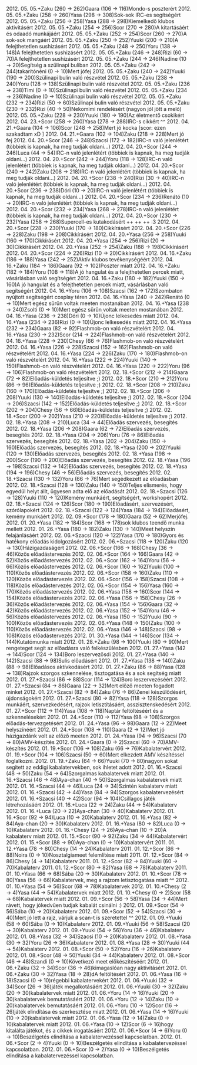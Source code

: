 <tr><td>2012. 05. 05.</td><td>+</td><td>Zaku (260 &rarr; 262)</td><td>Gaara (106 &rarr; 116)</td><td>Mondo-s poszterért</td></tr>
<tr><td>2012. 05. 05.</td><td>+</td><td>Zaku (258 &rarr; 260)</td><td>Yasa (298 &rarr; 308)</td><td>Sok-sok IRC-es segítségért</td></tr>
<tr><td>2012. 05. 05.</td><td>+</td><td>Zaku (256 &rarr; 258)</td><td>Yasa (288 &rarr; 298)</td><td>Kiemelkedő klubos aktivitásért</td></tr>
<tr><td>2012. 05. 05.</td><td>+</td><td>Zaku (254 &rarr; 256)</td><td>Scor (270 &rarr; 280)</td><td>A kitartásáért és odaadó munkájáért</td></tr>
<tr><td>2012. 05. 05.</td><td>+</td><td>Zaku (252 &rarr; 254)</td><td>Scor (260 &rarr; 270)</td><td>A sok-sok mangáért</td></tr>
<tr><td>2012. 05. 05.</td><td>+</td><td>Zaku (250 &rarr; 252)</td><td>Yuuki (200 &rarr; 210)</td><td>A felejthetetlen sushizásért</td></tr>
<tr><td>2012. 05. 05.</td><td>+</td><td>Zaku (248 &rarr; 250)</td><td>Yoru (138 &rarr; 148)</td><td>A felejthetetlen sushizásért</td></tr>
<tr><td>2012. 05. 05.</td><td>+</td><td>Zaku (246 &rarr; 248)</td><td>Rizi (60 &rarr; 70)</td><td>A felejthetetlen sushizásért</td></tr>
<tr><td>2012. 05. 05.</td><td>+</td><td>Zaku (244 &rarr; 246)</td><td>Nadine (10 &rarr; 20)</td><td>Segítség a szülinapi buliban</td></tr>
<tr><td>2012. 05. 05.</td><td>+</td><td>Zaku (242 &rarr; 244)</td><td>takarítónéni (0 &rarr; 10)</td><td>Mert jófej</td></tr>
<tr><td>2012. 05. 05.</td><td>+</td><td>Zaku (240 &rarr; 242)</td><td>Yuuki (190 &rarr; 200)</td><td>Szülinapi bulin való részvétel</td></tr>
<tr><td>2012. 05. 05.</td><td>+</td><td>Zaku (238 &rarr; 240)</td><td>Yoru (128 &rarr; 138)</td><td>Szülinapi bulin való részvétel</td></tr>
<tr><td>2012. 05. 05.</td><td>+</td><td>Zaku (236 &rarr; 238)</td><td>Timi (0 &rarr; 10)</td><td>Szülinapi bulin való részvétel</td></tr>
<tr><td>2012. 05. 05.</td><td>+</td><td>Zaku (234 &rarr; 236)</td><td>Nadine (0 &rarr; 10)</td><td>Szülinapi bulin való részvétel</td></tr>
<tr><td>2012. 05. 05.</td><td>+</td><td>Zaku (232 &rarr; 234)</td><td>Rizi (50 &rarr; 60)</td><td>Szülinapi bulin való részvétel</td></tr>
<tr><td>2012. 05. 05.</td><td>+</td><td>Zaku (230 &rarr; 232)</td><td>Rizi (40 &rarr; 50)</td><td>Nekomimi rendelésért (nagyon jól jött a meló)</td></tr>
<tr><td>2012. 05. 05.</td><td>+</td><td>Zaku (228 &rarr; 230)</td><td>Yuuki (180 &rarr; 190)</td><td>Az életmentő csokikért</td></tr>
<tr><td>2012. 04. 23.</td><td>+</td><td>Scor (258 &rarr; 260)</td><td>Yasa (278 &rarr; 288)</td><td>IRC-s cikkért ^^</td></tr>
<tr><td>2012. 04. 21.</td><td>+</td><td>Gaara (104 &rarr; 106)</td><td>Scor (248 &rarr; 258)</td><td>Mert jó kocka [scor: ezen szakadtam xD ]</td></tr>
<tr><td>2012. 04. 21.</td><td>+</td><td>Gaara (102 &rarr; 104)</td><td>Zaku (218 &rarr; 228)</td><td>Mert jó fej</td></tr>
<tr><td>2012. 04. 20.</td><td>+</td><td>Scor (246 &rarr; 248)</td><td>Szacsi (172 &rarr; 182)</td><td>IRC-n való jelenlétért (többiek is kapnak, ha meg tudják oldani...)</td></tr>
<tr><td>2012. 04. 20.</td><td>+</td><td>Scor (244 &rarr; 246)</td><td>Luca (44 &rarr; 54)</td><td>IRC-n való jelenlétért (többiek is kapnak, ha meg tudják oldani...)</td></tr>
<tr><td>2012. 04. 20.</td><td>+</td><td>Scor (242 &rarr; 244)</td><td>Yoru (118 &rarr; 128)</td><td>IRC-n való jelenlétért (többiek is kapnak, ha meg tudják oldani...)</td></tr>
<tr><td>2012. 04. 20.</td><td>+</td><td>Scor (240 &rarr; 242)</td><td>Zaku (208 &rarr; 218)</td><td>IRC-n való jelenlétért (többiek is kapnak, ha meg tudják oldani...)</td></tr>
<tr><td>2012. 04. 20.</td><td>+</td><td>Scor (238 &rarr; 240)</td><td>Rizi (30 &rarr; 40)</td><td>IRC-n való jelenlétért (többiek is kapnak, ha meg tudják oldani...)</td></tr>
<tr><td>2012. 04. 20.</td><td>+</td><td>Scor (236 &rarr; 238)</td><td>Dóri (10 &rarr; 20)</td><td>IRC-n való jelenlétért (többiek is kapnak, ha meg tudják oldani...)</td></tr>
<tr><td>2012. 04. 20.</td><td>+</td><td>Scor (234 &rarr; 236)</td><td>Renátó (10 &rarr; 20)</td><td>IRC-n való jelenlétért (többiek is kapnak, ha meg tudják oldani...)</td></tr>
<tr><td>2012. 04. 20.</td><td>+</td><td>Scor (232 &rarr; 234)</td><td>Yasa (268 &rarr; 278)</td><td>IRC-n való jelenlétért (többiek is kapnak, ha meg tudják oldani...)</td></tr>
<tr><td>2012. 04. 20.</td><td>+</td><td>Scor (230 &rarr; 232)</td><td>Yasa (258 &rarr; 268)</td><td>Supercell-es kutakodásért ++ ++ ++ :3</td></tr>
<tr><td>2012. 04. 20.</td><td>+</td><td>Scor (228 &rarr; 230)</td><td>Yuuki (170 &rarr; 180)</td><td>Cikkírásért</td></tr>
<tr><td>2012. 04. 20.</td><td>+</td><td>Scor (226 &rarr; 228)</td><td>Zaku (198 &rarr; 208)</td><td>Cikkírásért</td></tr>
<tr><td>2012. 04. 20.</td><td>+</td><td>Yasa (256 &rarr; 258)</td><td>Yuuki (160 &rarr; 170)</td><td>Cikkírásért</td></tr>
<tr><td>2012. 04. 20.</td><td>+</td><td>Yasa (254 &rarr; 256)</td><td>Rizi (20 &rarr; 30)</td><td>Cikkírásért</td></tr>
<tr><td>2012. 04. 20.</td><td>+</td><td>Yasa (252 &rarr; 254)</td><td>Zaku (188 &rarr; 198)</td><td>Cikkírásért</td></tr>
<tr><td>2012. 04. 20.</td><td>+</td><td>Scor (224 &rarr; 226)</td><td>Rizi (10 &rarr; 20)</td><td>Cikkírásért</td></tr>
<tr><td>2012. 04. 16.</td><td>+</td><td>Zaku (186 &rarr; 188)</td><td>Yasa (242 &rarr; 252)</td><td>Aktív klubos tevékenységéért</td></tr>
<tr><td>2012. 04. 16.</td><td>+</td><td>Zaku (184 &rarr; 186)</td><td>Gaara (92 &rarr; 102)</td><td>Poszter miatt</td></tr>
<tr><td>2012. 04. 16.</td><td>+</td><td>Zaku (182 &rarr; 184)</td><td>Yoru (108 &rarr; 118)</td><td>A jó hangulat és a felejthetetlen percek miatt, vásárlásban való segítségért</td></tr>
<tr><td>2012. 04. 16.</td><td>+</td><td>Zaku (180 &rarr; 182)</td><td>Yuuki (150 &rarr; 160)</td><td>A jó hangulat és a felejthetetlen percek miatt, vásárlásban való segítségért</td></tr>
<tr><td>2012. 04. 16.</td><td>+</td><td>Yoru (106 &rarr; 108)</td><td>Szacsi (162 &rarr; 172)</td><td>Szombaton nyújtott segítségért cosplay téren</td></tr>
<tr><td>2012. 04. 16.</td><td>+</td><td>Yasa (240 &rarr; 242)</td><td>Renátó (0 &rarr; 10)</td><td>Mert egész sűrűn voltak meeten mostanában</td></tr>
<tr><td>2012. 04. 16.</td><td>+</td><td>Yasa (238 &rarr; 240)</td><td>Zsolti (0 &rarr; 10)</td><td>Mert egész sűrűn voltak meeten mostanában</td></tr>
<tr><td>2012. 04. 16.</td><td>+</td><td>Yasa (236 &rarr; 238)</td><td>Dóri (0 &rarr; 10)</td><td>Újonc lelkesedés miatt</td></tr>
<tr><td>2012. 04. 16.</td><td>+</td><td>Yasa (234 &rarr; 236)</td><td>Rizi (0 &rarr; 10)</td><td>Újonc lelkesedés miatt</td></tr>
<tr><td>2012. 04. 16.</td><td>+</td><td>Yasa (232 &rarr; 234)</td><td>Gaara (82 &rarr; 92)</td><td>Flashmob-on való részvételért</td></tr>
<tr><td>2012. 04. 16.</td><td>+</td><td>Yasa (230 &rarr; 232)</td><td>Scor (214 &rarr; 224)</td><td>Flashmob-on való részvételért</td></tr>
<tr><td>2012. 04. 16.</td><td>+</td><td>Yasa (228 &rarr; 230)</td><td>Chesy (66 &rarr; 76)</td><td>Flashmob-on való részvételért</td></tr>
<tr><td>2012. 04. 16.</td><td>+</td><td>Yasa (226 &rarr; 228)</td><td>Szacsi (152 &rarr; 162)</td><td>Flashmob-on való részvételért</td></tr>
<tr><td>2012. 04. 16.</td><td>+</td><td>Yasa (224 &rarr; 226)</td><td>Zaku (170 &rarr; 180)</td><td>Flashmob-on való részvételért</td></tr>
<tr><td>2012. 04. 16.</td><td>+</td><td>Yasa (222 &rarr; 224)</td><td>Yuuki (140 &rarr; 150)</td><td>Flashmob-on való részvételért</td></tr>
<tr><td>2012. 04. 16.</td><td>+</td><td>Yasa (220 &rarr; 222)</td><td>Yoru (96 &rarr; 106)</td><td>Flashmob-on való részvételért</td></tr>
<tr><td>2012. 02. 18.</td><td>+</td><td>Scor (212 &rarr; 214)</td><td>Gaara (72 &rarr; 82)</td><td>Előadás-küldetés teljesítve ;)</td></tr>
<tr><td>2012. 02. 18.</td><td>+</td><td>Scor (210 &rarr; 212)</td><td>Yoru (86 &rarr; 96)</td><td>Előadás-küldetés teljesítve ;)</td></tr>
<tr><td>2012. 02. 18.</td><td>+</td><td>Scor (208 &rarr; 210)</td><td>Zaku (160 &rarr; 170)</td><td>Előadás-küldetés teljesítve ;)</td></tr>
<tr><td>2012. 02. 18.</td><td>+</td><td>Scor (206 &rarr; 208)</td><td>Yuuki (130 &rarr; 140)</td><td>Előadás-küldetés teljesítve ;)</td></tr>
<tr><td>2012. 02. 18.</td><td>+</td><td>Scor (204 &rarr; 206)</td><td>Szacsi (142 &rarr; 152)</td><td>Előadás-küldetés teljesítve ;)</td></tr>
<tr><td>2012. 02. 18.</td><td>+</td><td>Scor (202 &rarr; 204)</td><td>Chesy (56 &rarr; 66)</td><td>Előadás-küldetés teljesítve ;)</td></tr>
<tr><td>2012. 02. 18.</td><td>+</td><td>Scor (200 &rarr; 202)</td><td>Yasa (210 &rarr; 220)</td><td>Előadás-küldetés teljesítve ;)</td></tr>
<tr><td>2012. 02. 18.</td><td>+</td><td>Yasa (208 &rarr; 210)</td><td>Luca (34 &rarr; 44)</td><td>Előadás szervezés, besegítés</td></tr>
<tr><td>2012. 02. 18.</td><td>+</td><td>Yasa (206 &rarr; 208)</td><td>Gaara (62 &rarr; 72)</td><td>Előadás szervezés, besegítés</td></tr>
<tr><td>2012. 02. 18.</td><td>+</td><td>Yasa (204 &rarr; 206)</td><td>Yoru (76 &rarr; 86)</td><td>Előadás szervezés, besegítés</td></tr>
<tr><td>2012. 02. 18.</td><td>+</td><td>Yasa (202 &rarr; 204)</td><td>Zaku (150 &rarr; 160)</td><td>Előadás szervezés, besegítés</td></tr>
<tr><td>2012. 02. 18.</td><td>+</td><td>Yasa (200 &rarr; 202)</td><td>Yuuki (120 &rarr; 130)</td><td>Előadás szervezés, besegítés</td></tr>
<tr><td>2012. 02. 18.</td><td>+</td><td>Yasa (198 &rarr; 200)</td><td>Scor (190 &rarr; 200)</td><td>Előadás szervezés, besegítés</td></tr>
<tr><td>2012. 02. 18.</td><td>+</td><td>Yasa (196 &rarr; 198)</td><td>Szacsi (132 &rarr; 142)</td><td>Előadás szervezés, besegítés</td></tr>
<tr><td>2012. 02. 18.</td><td>+</td><td>Yasa (194 &rarr; 196)</td><td>Chesy (46 &rarr; 56)</td><td>Előadás szervezés, besegítés</td></tr>
<tr><td>2012. 02. 18.</td><td>+</td><td>Szacsi (130 &rarr; 132)</td><td>Yoru (66 &rarr; 76)</td><td>Mert segédkezett az előadásban</td></tr>
<tr><td>2012. 02. 18.</td><td>+</td><td>Szacsi (128 &rarr; 130)</td><td>Zaku (140 &rarr; 150)</td><td>Teljes elismerés, hogy egyedül helyt állt, ügyesen adta elő az előadását</td></tr>
<tr><td>2012. 02. 18.</td><td>+</td><td>Szacsi (126 &rarr; 128)</td><td>Yuuki (110 &rarr; 120)</td><td>Kemény munkáért, segítségért, workshopért</td></tr>
<tr><td>2012. 02. 18.</td><td>+</td><td>Szacsi (124 &rarr; 126)</td><td>Scor (180 &rarr; 190)</td><td>Előadásért, szervezésért, szórólapokért</td></tr>
<tr><td>2012. 02. 18.</td><td>+</td><td>Szacsi (122 &rarr; 124)</td><td>Yasa (184 &rarr; 194)</td><td>Előadásért, kemény munkáért</td></tr>
<tr><td>2012. 02. 09.</td><td>+</td><td>Scor (178 &rarr; 180)</td><td>Gaara (52 &rarr; 62)</td><td>Merjófej.</td></tr>
<tr><td>2012. 01. 20.</td><td>+</td><td>Yasa (182 &rarr; 184)</td><td>Scor (168 &rarr; 178)</td><td>sok klubos teendő munka mellett</td></tr>
<tr><td>2012. 01. 26.</td><td>+</td><td>Yasa (180 &rarr; 182)</td><td>Zaku (130 &rarr; 140)</td><td>Meet helyszín felajánlásáért</td></tr>
<tr><td>2012. 02. 06.</td><td>+</td><td>Szacsi (120 &rarr; 122)</td><td>Yasa (170 &rarr; 180)</td><td>Gyors és hatékony előadás kidolgozásért</td></tr>
<tr><td>2012. 02. 06.</td><td>+</td><td>Szacsi (118 &rarr; 120)</td><td>Zaku (120 &rarr; 130)</td><td>Házigazdaságért</td></tr>
<tr><td>2012. 02. 06.</td><td>+</td><td>Scor (166 &rarr; 168)</td><td>Chesy (36 &rarr; 46)</td><td>Közös előadástervezés</td></tr>
<tr><td>2012. 02. 06.</td><td>+</td><td>Scor (164 &rarr; 166)</td><td>Gaara (42 &rarr; 52)</td><td>Közös előadástervezés</td></tr>
<tr><td>2012. 02. 06.</td><td>+</td><td>Scor (162 &rarr; 164)</td><td>Yoru (56 &rarr; 66)</td><td>Közös előadástervezés</td></tr>
<tr><td>2012. 02. 06.</td><td>+</td><td>Scor (160 &rarr; 162)</td><td>Yuuki (100 &rarr; 110)</td><td>Közös előadástervezés</td></tr>
<tr><td>2012. 02. 06.</td><td>+</td><td>Scor (158 &rarr; 160)</td><td>Zaku (110 &rarr; 120)</td><td>Közös előadástervezés</td></tr>
<tr><td>2012. 02. 06.</td><td>+</td><td>Scor (156 &rarr; 158)</td><td>Szacsi (108 &rarr; 118)</td><td>Közös előadástervezés</td></tr>
<tr><td>2012. 02. 06.</td><td>+</td><td>Scor (154 &rarr; 156)</td><td>Yasa (160 &rarr; 170)</td><td>Közös előadástervezés</td></tr>
<tr><td>2012. 02. 06.</td><td>+</td><td>Yasa (158 &rarr; 160)</td><td>Scor (144 &rarr; 154)</td><td>Közös előadástervezés</td></tr>
<tr><td>2012. 02. 06.</td><td>+</td><td>Yasa (156 &rarr; 158)</td><td>Chesy (26 &rarr; 36)</td><td>Közös előadástervezés</td></tr>
<tr><td>2012. 02. 06.</td><td>+</td><td>Yasa (154 &rarr; 156)</td><td>Gaara (32 &rarr; 42)</td><td>Közös előadástervezés</td></tr>
<tr><td>2012. 02. 06.</td><td>+</td><td>Yasa (152 &rarr; 154)</td><td>Yoru (46 &rarr; 56)</td><td>Közös előadástervezés</td></tr>
<tr><td>2012. 02. 06.</td><td>+</td><td>Yasa (150 &rarr; 152)</td><td>Yuuki (90 &rarr; 100)</td><td>Közös előadástervezés</td></tr>
<tr><td>2012. 02. 06.</td><td>+</td><td>Yasa (148 &rarr; 150)</td><td>Zaku (100 &rarr; 110)</td><td>Közös előadástervezés</td></tr>
<tr><td>2012. 02. 06.</td><td>+</td><td>Yasa (146 &rarr; 148)</td><td>Szacsi (98 &rarr; 108)</td><td>Közös előadástervezés</td></tr>
<tr><td>2012. 01. 30.</td><td>+</td><td>Yasa (144 &rarr; 146)</td><td>Scor (134 &rarr; 144)</td><td>Kutatómunka miatt</td></tr>
<tr><td>2012. 01. 28.</td><td>+</td><td>Zaku (98 &rarr; 100)</td><td>Yuuki (80 &rarr; 90)</td><td>Mert rengeteget segít az előadásra való felkészülésben</td></tr>
<tr><td>2012. 01. 27.</td><td>+</td><td>Yasa (142 &rarr; 144)</td><td>Scor (124 &rarr; 134)</td><td>Boro leszervezősdi</td></tr>
<tr><td>2012. 01. 27.</td><td>+</td><td>Yasa (140 &rarr; 142)</td><td>Szacsi (88 &rarr; 98)</td><td>Sulis előadásért</td></tr>
<tr><td>2012. 01. 27.</td><td>+</td><td>Yasa (138 &rarr; 140)</td><td>Zaku (88 &rarr; 98)</td><td>Előadásos aktívkodásért</td></tr>
<tr><td>2012. 01. 27.</td><td>+</td><td>Zaku (86 &rarr; 88)</td><td>Yasa (128 &rarr; 138)</td><td>Rajzok szorgos szkennelése, tisztogatása és a sok segítség miatt</td></tr>
<tr><td>2012. 01. 27.</td><td>+</td><td>Szacsi (86 &rarr; 88)</td><td>Scor (114 &rarr; 124)</td><td>Boro leszervezéséért</td></tr>
<tr><td>2012. 01. 27.</td><td>+</td><td>Szacsi (84 &rarr; 86)</td><td>Gaara (22 &rarr; 32)</td><td>Mert előző meeten fogadott minket</td></tr>
<tr><td>2012. 01. 27.</td><td>+</td><td>Szacsi (82 &rarr; 84)</td><td>Zaku (76 &rarr; 86)</td><td>Zenei készülődésért, újdonságokért</td></tr>
<tr><td>2012. 01. 27.</td><td>+</td><td>Szacsi (80 &rarr; 82)</td><td>Yasa (118 &rarr; 128)</td><td>Szorgos munkáért, szervezkedésért, rajzok letisztításáért, asszisztenskedésért</td></tr>
<tr><td>2012. 01. 27.</td><td>+</td><td>Scor (112 &rarr; 114)</td><td>Yasa (108 &rarr; 118)</td><td>Naptár feltöltéséért és a szkennelésekért</td></tr>
<tr><td>2012. 01. 24.</td><td>+</td><td>Scor (110 &rarr; 112)</td><td>Yasa (98 &rarr; 108)</td><td>Szorgos előadás-tervezgetésért</td></tr>
<tr><td>2012. 01. 24.</td><td>+</td><td>Yasa (96 &rarr; 98)</td><td>Gaara (12 &rarr; 22)</td><td>Meet helyszínéért</td></tr>
<tr><td>2012. 01. 24.</td><td>+</td><td>Scor (108 &rarr; 110)</td><td>Gaara (2 &rarr; 12)</td><td>Mert jó házigazdánk volt az előző meeten</td></tr>
<tr><td>2012. 01. 24.</td><td>+</td><td>Yasa (94 &rarr; 96)</td><td>Szacsi (70 &rarr; 80)</td><td>AMV-készítés</td></tr>
<tr><td>2012. 01. 24.</td><td>+</td><td>Gaara (0 &rarr; 2)</td><td>Szacsi (60 &rarr; 70)</td><td>AMV-készítés</td></tr>
<tr><td>2012. 01. 19.</td><td>+</td><td>Scor (106 &rarr; 108)</td><td>Zaku (66 &rarr; 76)</td><td>Kabalatervért</td></tr>
<tr><td>2012. 01. 19.</td><td>+</td><td>Scor (104 &rarr; 106)</td><td>Szacsi (50 &rarr; 60)</td><td>Mert elkezdett AMV készítéssel foglalkozni.</td></tr>
<tr><td>2012. 01. 19.</td><td>+</td><td>Zaku (64 &rarr; 66)</td><td>Yuuki (70 &rarr; 80)</td><td>nagyon sokat segitett az eddigi kabalatervekben, sok ihletet adott</td></tr>
<tr><td>2012. 01. 16.</td><td>+</td><td>Szacsi (48 &rarr; 50)</td><td>Zaku (54 &rarr; 64)</td><td>Szorgalmas kabalatervek miatt</td></tr>
<tr><td>2012. 01. 16.</td><td>+</td><td>Szacsi (46 &rarr; 48)</td><td>Aya-chan (40 &rarr; 50)</td><td>Szorgalmas kabalatervek miatt</td></tr>
<tr><td>2012. 01. 16.</td><td>+</td><td>Szacsi (44 &rarr; 46)</td><td>Luca (24 &rarr; 34)</td><td>Szintén kabalaterv miatt</td></tr>
<tr><td>2012. 01. 16.</td><td>+</td><td>Szacsi (42 &rarr; 44)</td><td>Yasa (84 &rarr; 94)</td><td>Szorgos kabalatervezésért</td></tr>
<tr><td>2012. 01. 16.</td><td>+</td><td>Szacsi (40 &rarr; 42)</td><td>Scor (94 &rarr; 104)</td><td>Csillagos játék létrehozásáért</td></tr>
<tr><td>2012. 01. 16.</td><td>+</td><td>Luca (22 &rarr; 24)</td><td>Zaku (44 &rarr; 54)</td><td>Kabalaterv</td></tr>
<tr><td>2012. 01. 16.</td><td>+</td><td>Luca (20 &rarr; 22)</td><td>Aya-chan (30 &rarr; 40)</td><td>Kabalaterv</td></tr>
<tr><td>2012. 01. 16.</td><td>+</td><td>Scor (92 &rarr; 94)</td><td>Luca (10 &rarr; 20)</td><td>Kabalaterv</td></tr>
<tr><td>2012. 01. 16.</td><td>+</td><td>Yasa (82 &rarr; 84)</td><td>Aya-chan (20 &rarr; 30)</td><td>Kabalaterv</td></tr>
<tr><td>2012. 01. 16.</td><td>+</td><td>Yasa (80 &rarr; 82)</td><td>Luca (0 &rarr; 10)</td><td>Kabalaterv</td></tr>
<tr><td>2012. 01. 16.</td><td>+</td><td>Chesy (24 &rarr; 26)</td><td>Aya-chan (10 &rarr; 20)</td><td>A kabalaterv miatt</td></tr>
<tr><td>2012. 01. 15.</td><td>+</td><td>Scor (90 &rarr; 92)</td><td>Zaku (34 &rarr; 44)</td><td>Kabalatervért</td></tr>
<tr><td>2012. 01. 15.</td><td>+</td><td>Scor (88 &rarr; 90)</td><td>Aya-chan (0 &rarr; 10)</td><td>Kabalatervért</td></tr>
<tr><td>2011. 01. 12.</td><td>+</td><td>Yasa (78 &rarr; 80)</td><td>Chesy (14 &rarr; 24)</td><td>Kabalaterv</td></tr>
<tr><td>2011. 01. 12.</td><td>+</td><td>Scor (86 &rarr; 88)</td><td>Noira (0 &rarr; 10)</td><td>Nosztalgiameet felemlítése miatt</td></tr>
<tr><td>2011. 01. 12.</td><td>+</td><td>Scor (84 &rarr; 86)</td><td>Chesy (4 &rarr; 14)</td><td>Kabalaterv</td></tr>
<tr><td>2011. 01. 12.</td><td>+</td><td>Scor (82 &rarr; 84)</td><td>Yuuki (60 &rarr; 70)</td><td>Kabalaterv</td></tr>
<tr><td>2011. 01. 12.</td><td>+</td><td>Scor (80 &rarr; 82)</td><td>Yasa (68 &rarr; 78)</td><td>Kabalaterv</td></tr>
<tr><td>2011. 01. 10.</td><td>+</td><td>Yasa (66 &rarr; 68)</td><td>Sába (20 &rarr; 30)</td><td>Kabalaterv</td></tr>
<tr><td>2012. 01. 10.</td><td>+</td><td>Scor (78 &rarr; 80)</td><td>Yasa (56 &rarr; 66)</td><td>Kabalatervek, meg a rajzom letisztogatása miatt ^^</td></tr>
<tr><td>2012. 01. 10.</td><td>+</td><td>Yasa (54 &rarr; 56)</td><td>Scor (68 &rarr; 78)</td><td>Kabalatervek</td></tr>
<tr><td>2012. 01. 10.</td><td>+</td><td>Chesy (2 &rarr; 4)</td><td>Yasa (44 &rarr; 54)</td><td>Kabalatervek miatt</td></tr>
<tr><td>2012. 01. 10.</td><td>+</td><td>Chesy (0 &rarr; 2)</td><td>Scor (58 &rarr; 68)</td><td>Kabalatervek miatt</td></tr>
<tr><td>2012. 01. 09.</td><td>+</td><td>Scor (56 &rarr; 58)</td><td>Yasa (34 &rarr; 44)</td><td>Mert rávett, hogy jókedvűen tudjak kabalát csinálni :)</td></tr>
<tr><td>2012. 01. 09.</td><td>+</td><td>Scor (54 &rarr; 56)</td><td>Sába (10 &rarr; 20)</td><td>Kabalaterv</td></tr>
<tr><td>2012. 01. 09.</td><td>+</td><td>Scor (52 &rarr; 54)</td><td>Szacsi (30 &rarr; 40)</td><td>Mert jó lett a rajz, várjuk a scan-t is szeretettel ^^</td></tr>
<tr><td>2012. 01. 09.</td><td>+</td><td>Yuuki (58 &rarr; 60)</td><td>Sába (0 &rarr; 10)</td><td>Kabalaterv</td></tr>
<tr><td>2012. 01. 09.</td><td>+</td><td>Yuuki (56 &rarr; 58)</td><td>Szacsi (20 &rarr; 30)</td><td>Kabalaterv</td></tr>
<tr><td>2012. 01. 09.</td><td>+</td><td>Yuuki (54 &rarr; 56)</td><td>Yoru (36 &rarr; 46)</td><td>Kabalaterv</td></tr>
<tr><td>2012. 01. 08.</td><td>+</td><td>Yasa (32 &rarr; 34)</td><td>Szacsi (10 &rarr; 20)</td><td>Kabalaterv</td></tr>
<tr><td>2012. 01. 08.</td><td>+</td><td>Yasa (30 &rarr; 32)</td><td>Yoru (26 &rarr; 36)</td><td>Kabalaterv</td></tr>
<tr><td>2012. 01. 08.</td><td>+</td><td>Yasa (28 &rarr; 30)</td><td>Yuuki (44 &rarr; 54)</td><td>Kabalaterv</td></tr>
<tr><td>2012. 01. 08.</td><td>+</td><td>Scor (50 &rarr; 52)</td><td>Yoru (16 &rarr; 26)</td><td>Kabalaterv</td></tr>
<tr><td>2012. 01. 08.</td><td>+</td><td>Scor (48 &rarr; 50)</td><td>Yuuki (34 &rarr; 44)</td><td>Kabalaterv</td></tr>
<tr><td>2012. 01. 08.</td><td>+</td><td>Scor (46 &rarr; 48)</td><td>Szandi (0 &rarr; 10)</td><td>Következő meet előkészítéséért</td></tr>
<tr><td>2012. 01. 06.</td><td>+</td><td>Zaku (32 &rarr; 34)</td><td>Scor (36 &rarr; 46)</td><td>kimagaslóan nagy aktivitásért</td></tr>
<tr><td>2012. 01. 06.</td><td>+</td><td>Zaku (30 &rarr; 32)</td><td>Yasa (18 &rarr; 28)</td><td>dA feltöltésért</td></tr>
<tr><td>2012. 01. 06.</td><td>+</td><td>Yasa (16 &rarr; 18)</td><td>Szacsi (0 &rarr; 10)</td><td>régebbi kabalatervekért</td></tr>
<tr><td>2012. 01. 06.</td><td>+</td><td>Yuuki (32 &rarr; 34)</td><td>Scor (26 &rarr; 36)</td><td>játék megalkotásáért</td></tr>
<tr><td>2012. 01. 06.</td><td>+</td><td>Yuuki (30 &rarr; 32)</td><td>Zaku (20 &rarr; 30)</td><td>kabalatervek miatt</td></tr>
<tr><td>2012. 01. 06.</td><td>+</td><td>Yoru (14 &rarr; 16)</td><td>Yuuki (20 &rarr; 30)</td><td>kabalatervek bemutatásáért</td></tr>
<tr><td>2012. 01. 06.</td><td>+</td><td>Yoru (12 &rarr; 14)</td><td>Zaku (10 &rarr; 20)</td><td>kabalatervek bemutatásáért</td></tr>
<tr><td>2012. 01. 06.</td><td>+</td><td>Yoru (10 &rarr; 12)</td><td>Scor (16 &rarr; 26)</td><td>játék elindítása és szerkesztése miatt</td></tr>
<tr><td>2012. 01. 06.</td><td>+</td><td>Yasa (14 &rarr; 16)</td><td>Yuuki (10 &rarr; 20)</td><td>kabalatervek miatt</td></tr>
<tr><td>2012. 01. 06.</td><td>+</td><td>Yasa (12 &rarr; 14)</td><td>Zaku (0 &rarr; 10)</td><td>kabalatervek miatt</td></tr>
<tr><td>2012. 01. 06.</td><td>+</td><td>Yasa (10 &rarr; 12)</td><td>Scor (6 &rarr; 16)</td><td>hogy kitalálta játékot, és a cikkek írogatásáért</td></tr>
<tr><td>2012. 01. 06.</td><td>+</td><td>Scor (4 &rarr; 6)</td><td>Yoru (0 &rarr; 10)</td><td>Beszélgetés elindítása a kabalatervezéssel kapcsolatban.</td></tr>
<tr><td>2012. 01. 06.</td><td>+</td><td>Scor (2 &rarr; 4)</td><td>Yuuki (0 &rarr; 10)</td><td>Beszélgetés elindítása a kabalatervezéssel kapcsolatban.</td></tr>
<tr><td>2012. 01. 06.</td><td>+</td><td>Scor (0 &rarr; 2)</td><td>Yasa (0 &rarr; 10)</td><td>Beszélgetés elindítása a kabalatervezéssel kapcsolatban.</td></tr>

